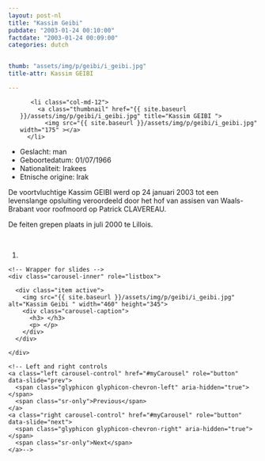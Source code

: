 ```yaml
---
layout: post-nl
title: "Kassim Geibi"
pubdate: "2003-01-24 00:10:00"
factdate: "2003-01-24 00:09:00"
categories: dutch


thumb: "assets/img/p/geibi/i_geibi.jpg"
title-attr: Kassim GEIBI

---
```


<div class="row">

  <div class="col-xs-6 col-md-4">
<ul class="row polaroids">

       <li class="col-md-12">  
         <a class="thumbnail" href="{{ site.baseurl }}/assets/img/p/geibi/i_geibi.jpg" title="Kassim GEIBI ">
           <img src="{{ site.baseurl }}/assets/img/p/geibi/i_geibi.jpg" width="175" ></a>
      </li>  

  </ul>

  
  </div>
  <div class="col-xs-12 col-md-8">


<ul>
<li>Geslacht: man</li>
<li>Geboortedatum: 01/07/1966</li>
<li>Nationaliteit: Irakees</li>
<li>Etnische origine: Irak</li>
</ul> 


<p>De voortvluchtige Kassim GEIBI werd op 24 januari 2003  tot een levenslange opsluiting veroordeeld door het hof van assisen van Waals-Brabant voor roofmoord op Patrick CLAVEREAU.</p>
<p>De feiten grepen plaats in juli 2000 te Lillois.
</p>


<!-- SLIDER -->
<div class="container"  class="col-xs-12 col-md-12">
  <br>
  <div id="myCarousel" class="carousel slide" data-ride="carousel">
    <!-- Indicators -->
    <ol class="carousel-indicators">
      <li data-target="#myCarousel" data-slide-to="0" class="active"></li>
    </ol>

    <!-- Wrapper for slides -->
    <div class="carousel-inner" role="listbox">

      <div class="item active">
        <img src="{{ site.baseurl }}/assets/img/p/geibi/i_geibi.jpg" alt="Kassim Geibi " width="460" height="345">
        <div class="carousel-caption">
          <h3> </h3>
          <p> </p>
        </div>
      </div>
  
    </div>

    <!-- Left and right controls 
    <a class="left carousel-control" href="#myCarousel" role="button" data-slide="prev">
      <span class="glyphicon glyphicon-chevron-left" aria-hidden="true"></span>
      <span class="sr-only">Previous</span>
    </a>
    <a class="right carousel-control" href="#myCarousel" role="button" data-slide="next">
      <span class="glyphicon glyphicon-chevron-right" aria-hidden="true"></span>
      <span class="sr-only">Next</span>
    </a>-->
  </div>
</div>

  <link rel="stylesheet" href="http://maxcdn.bootstrapcdn.com/bootstrap/3.3.5/css/bootstrap.min.css">
  <script src="https://ajax.googleapis.com/ajax/libs/jquery/1.11.3/jquery.min.js"></script>
  <script src="http://maxcdn.bootstrapcdn.com/bootstrap/3.3.5/js/bootstrap.min.js"></script>
  <!-- SLIDER -->
  
</div>


</div>

